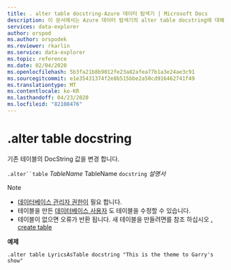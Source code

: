 ```yaml
---
title: . alter table docstring-Azure 데이터 탐색기 | Microsoft Docs
description: 이 문서에서는 Azure 데이터 탐색기의 alter table docstring에 대해 설명 합니다.
services: data-explorer
author: orspod
ms.author: orspodek
ms.reviewer: rkarlin
ms.service: data-explorer
ms.topic: reference
ms.date: 02/04/2020
ms.openlocfilehash: 5b3fa21b8b9012fe23a82afea77b1a3e24ae3c91
ms.sourcegitcommit: e1e35431374f2e8b515bbe2a50cd916462741f49
ms.translationtype: MT
ms.contentlocale: ko-KR
ms.lasthandoff: 04/23/2020
ms.locfileid: "82108476"
---
```

# <a name="alter-table-docstring"></a>.alter table docstring

기존 테이블의 DocString 값을 변경 합니다.

`.alter``table` *TableName* TableName `docstring` *설명서*

> [!NOTE]
> * [데이터베이스 관리자 권한이](../management/access-control/role-based-authorization.md) 필요 합니다.
> * 테이블을 만든 [데이터베이스 사용자](../management/access-control/role-based-authorization.md) 도 테이블을 수정할 수 있습니다.
> * 테이블이 없으면 오류가 반환 됩니다. 새 테이블을 만들려면를 참조 하십시오 [. create table](create-table-command.md)

**예제** 

```
.alter table LyricsAsTable docstring "This is the theme to Garry's show"
```